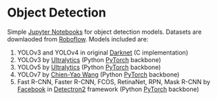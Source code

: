 # Object Detection

Simple [Jupyter Notebooks](https://jupyter.org/) for object detection models. Datasets are downlaoded from [Roboflow](https://roboflow.com/).
Models included are:
1. YOLOv3 and YOLOv4 in original [Darknet](https://pjreddie.com/darknet/yolo/) (C implementation)
2. YOLOv3 by [Ultralytics](https://github.com/ultralytics/yolov3) (Python [PyTorch](https://pytorch.org/) backbone)
3. YOLOv5 by [Ultralytics](https://github.com/ultralytics/yolov5) (Python [PyTorch](https://pytorch.org/) backbone)
4. YOLOv7 by [Chien-Yao Wang](https://github.com/WongKinYiu/yolov7) (Python [PyTorch](https://pytorch.org/) backbone)
5. Fast R-CNN, Faster R-CNN, FCOS, RetinaNet, RPN, Mask R-CNN by [Facebook](https://www.facebook.com/) in [Detectron2](https://github.com/facebookresearch/detectron2) framework (Python [PyTorch](https://pytorch.org/) backbone)

